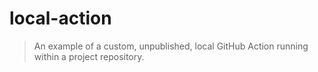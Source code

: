 # local-action

> An example of a custom, unpublished, local GitHub Action running within a project repository.
